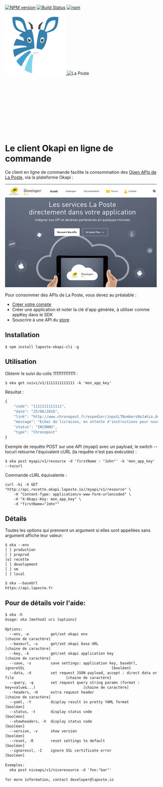 [![NPM version](https://badge.fury.io/js/laposte-okapi-cli.svg)](http://badge.fury.io/js/laposte-okapi-cli)
[![Build Status](https://travis-ci.org/DeveloperLaPoste/okapi-cli.png?branch=master)](https://travis-ci.org/DeveloperLaPoste/okapi-cli)
[![npm](https://img.shields.io/npm/l/express.svg?style=flat-square)]()

<div>
  <a href="https://developer.laposte.fr">
    <img style="display: inline-block" title="Okapi" src="https://github.com/DeveloperLaPoste/okapi-sdk-js/raw/master/assets/img/okapi-logo-200.png">
  </a>
  <a href="https://www.laposte.fr/">
    <img style="display: inline-block" title="La Poste" src="https://logorigine.files.wordpress.com/2011/10/logo-la-poste.jpg" height="200"> 
  </a>
</div>

# Le client Okapi en ligne de commande

Ce client en ligne de commande facilite la consommation des [Open APIs de La Poste](https://developer.laposte.fr/), via la plateforme Okapi :

![Developer La Poste](https://github.com/DeveloperLaPoste/okapi-sdk-js/raw/master/assets/img/developer-laposte-fr-screenshot.png)

Pour consommer des APIs de La Poste, vous devez au préalable :
- [Créer votre compte](https://developer.laposte.fr/inscription/)
- Créer une application et noter la clé d'app générée, à utiliser comme appKey dans le SDK
- Souscrire à une API du [store](https://developer.laposte.fr/produit/)

## Installation

```
$ npm install laposte-okapi-cli -g
```

## Utilisation

Obtenir le suivi du colis 1111111111111 :

```
$ oka get suivi/v1/1111111111111 -k 'mon_app_key'
```

Résultat :

```javascript
{
    "code": "1111111111111",
    "date": "25/06/2016",
    "link": "http://www.chronopost.fr/expedier/inputLTNumbersNoJahia.do?lang=fr_FR&listeNumeros=1111111111111",
    "message": "Echec de livraison, en attente d'instructions pour nouvelle livraison",
    "status": "INCONNU",
    "type": "Chronopost"
}
```

Exemple de requête POST sur une API (myapi) avec un payload, le switch --tocurl retourne l'équivalent cURL (la requête n'est pas exécutée) :

```
$ oka post myapi/v1/resource -d 'firstName : "John"' -k 'mon_app_key' --tocurl
```

Commande cURL équivalente :

```
curl -ki -X GET "http://api.recette.okapi.laposte.io//myapi/v1/resource" \
	-H "Content-Type: application/x-www-form-urlencoded" \
	-H "X-Okapi-Key: mon_app_key" \
	-d "firstName="John""
```

## Détails

Toutes les options qui prennent un argument si elles sont appellées sans argument affiche leur valeur:

```
$ oka --env
[ ] production
[ ] preprod
[o] recette
[ ] development
[ ] vm
[ ] local
```

```
$ oka --baseUrl
https://api.laposte.fr
```

## Pour de détails voir l'aide:

```
$ oka -h
Usage: oka [method] uri [options]

Options:
  --env, -e          get/set okapi env                                                             [chaine de caractère]
  --baseurl, -u      get/set okapi base URL                                                        [chaine de caractère]
  --key, -k          get/set okapi application key                                                 [chaine de caractère]
  --save, -s         save settings: application key, baseUrl, ignoreSSL                                        [booléen]
  --data, -d         set request JSON payload, accept : direct data or file                        [chaine de caractère]
  --query, -q        set request query string params (format : key=value&...)                      [chaine de caractère]
  --headers, -H      extra request header                                                          [chaine de caractère]
  --yaml, -Y         display result in pretty YAML format                                                      [booléen]
  --status, -t       display status code                                                                       [booléen]
  --showheaders, -h  display status code                                                                       [booléen]
  --version, -v      show version                                                                              [booléen]
  --reset, -R        reset settings to default                                                                 [booléen]
  --ignoressl, -I    ignore SSL certificate error                                                              [booléen]

Exemples:
  oka post niceapi/v1/niceresource -d 'foo:"bar"'

for more information, contact developer@laposte.io

```
